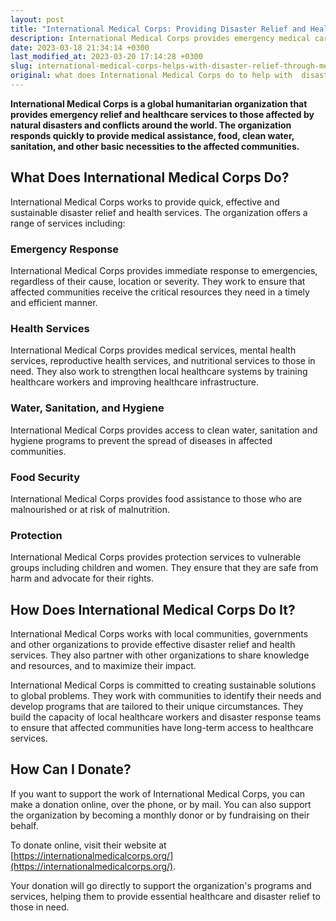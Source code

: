 ```yaml
---
layout: post
title: "International Medical Corps: Providing Disaster Relief and Health Services"
description: International Medical Corps provides emergency medical care and support to those affected by disasters and conflicts around the world. They have a team of experts and volunteers who provide medical services, mental health support, and community education. To donate, visit their website to make a monetary contribution or donate in-kind items.
date: 2023-03-18 21:34:14 +0300
last_modified_at: 2023-03-20 17:14:28 +0300
slug: international-medical-corps-helps-with-disaster-relief-through-medical-assistance
original: what does International Medical Corps do to help with  disaster relief, how do they do it, how can i donate?
---
```

**International Medical Corps is a global humanitarian organization that provides emergency relief and healthcare services to those affected by natural disasters and conflicts around the world. The organization responds quickly to provide medical assistance, food, clean water, sanitation, and other basic necessities to the affected communities.**

## What Does International Medical Corps Do?

International Medical Corps works to provide quick, effective and sustainable disaster relief and health services. The organization offers a range of services including:

### Emergency Response

International Medical Corps provides immediate response to emergencies, regardless of their cause, location or severity. They work to ensure that affected communities receive the critical resources they need in a timely and efficient manner.

### Health Services

International Medical Corps provides medical services, mental health services, reproductive health services, and nutritional services to those in need. They also work to strengthen local healthcare systems by training healthcare workers and improving healthcare infrastructure.

### Water, Sanitation, and Hygiene

International Medical Corps provides access to clean water, sanitation and hygiene programs to prevent the spread of diseases in affected communities.

### Food Security

International Medical Corps provides food assistance to those who are malnourished or at risk of malnutrition.

### Protection

International Medical Corps provides protection services to vulnerable groups including children and women. They ensure that they are safe from harm and advocate for their rights.

## How Does International Medical Corps Do It?

International Medical Corps works with local communities, governments and other organizations to provide effective disaster relief and health services. They also partner with other organizations to share knowledge and resources, and to maximize their impact.

International Medical Corps is committed to creating sustainable solutions to global problems. They work with communities to identify their needs and develop programs that are tailored to their unique circumstances. They build the capacity of local healthcare workers and disaster response teams to ensure that affected communities have long-term access to healthcare services.

## How Can I Donate?

If you want to support the work of International Medical Corps, you can make a donation online, over the phone, or by mail. You can also support the organization by becoming a monthly donor or by fundraising on their behalf.

To donate online, visit their website at [https://internationalmedicalcorps.org/](https://internationalmedicalcorps.org/). 

Your donation will go directly to support the organization's programs and services, helping them to provide essential healthcare and disaster relief to those in need.